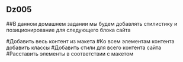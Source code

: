 ﻿## Dz005
##В данном домашнем задании мы будем добавлять стилистику и позиционирование для следующего блока сайта

#Добавить весь контент из макета
#Ко всем элементам контента добавить классы
#Добавить стили для всего контента сайта
#Расставить элементы в соответствии с макетом